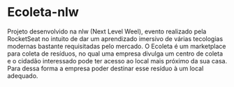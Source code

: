 # Ecoleta-nlw
Projeto desenvolvido na nlw (Next Level Weel), evento realizado pela RocketSeat no intuito de dar um aprendizado imersivo de várias
tecologias modernas bastante requisitadas pelo mercado.
O Ecoleta é um marketplace para coleta de resíduos, no qual uma empresa divulga um centro de coleta e o cidadão interessado pode ter 
acesso ao local mais próximo da sua casa. Para dessa forma a empresa poder destinar esse resíduo à um local adequado.
